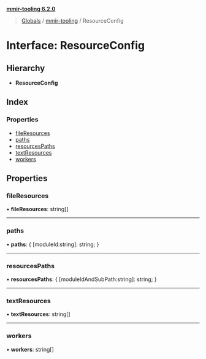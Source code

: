 **[mmir-tooling 6.2.0](../README.md)**

> [Globals](../README.md) / [mmir-tooling](../modules/mmir_tooling.md) / ResourceConfig

# Interface: ResourceConfig

## Hierarchy

* **ResourceConfig**

## Index

### Properties

* [fileResources](mmir_tooling.resourceconfig.md#fileresources)
* [paths](mmir_tooling.resourceconfig.md#paths)
* [resourcesPaths](mmir_tooling.resourceconfig.md#resourcespaths)
* [textResources](mmir_tooling.resourceconfig.md#textresources)
* [workers](mmir_tooling.resourceconfig.md#workers)

## Properties

### fileResources

•  **fileResources**: string[]

___

### paths

•  **paths**: { [moduleId:string]: string;  }

___

### resourcesPaths

•  **resourcesPaths**: { [moduleIdAndSubPath:string]: string;  }

___

### textResources

•  **textResources**: string[]

___

### workers

•  **workers**: string[]
